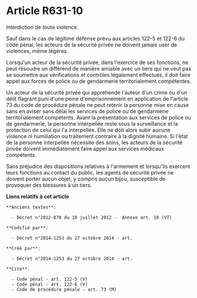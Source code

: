 # Article R631-10

Interdiction de toute violence.

Sauf dans le cas de légitime défense prévu aux articles 122-5 et 122-6 du code pénal, les acteurs de la sécurité privée ne
doivent jamais user de violences, même légères.

Lorsqu'un acteur de la sécurité privée, dans l'exercice de ses fonctions, ne peut résoudre un différend de manière amiable
avec un tiers qui ne veut pas se soumettre aux vérifications et contrôles légalement effectués, il doit faire appel aux
forces de police ou de gendarmerie territorialement compétentes.

Un acteur de la sécurité privée qui appréhende l'auteur d'un crime ou d'un délit flagrant puni d'une peine d'emprisonnement
en application de l'article 73 du code de procédure pénale ne peut retenir la personne mise en cause sans en aviser sans
délai les services de police ou de gendarmerie territorialement compétents. Avant la présentation aux services de police ou
de gendarmerie, la personne interpellée reste sous la surveillance et la protection de celui qui l'a interpellée. Elle ne
doit alors subir aucune violence ni humiliation ou traitement contraire à la dignité humaine. Si l'état de la personne
interpellée nécessite des soins, les acteurs de la sécurité privée doivent immédiatement faire appel aux services médicaux
compétents.

Sans préjudice des dispositions relatives à l'armement et lorsqu'ils exercent leurs fonctions au contact du public, les
agents de sécurité privée ne doivent porter aucun objet, y compris aucun bijou, susceptible de provoquer des blessures à un
tiers.

**Liens relatifs à cet article**

	**Anciens textes**:

	  - Décret n°2012-870 du 10 juillet 2012 -  Annexe art. 10 (VT)

	**Codifié par**:

	  - Décret n°2014-1253 du 27 octobre 2014 - art.

	**Créé par**:

	  - Décret n°2014-1253 du 27 octobre 2014 - art.

	**Cite**:

	  - Code pénal - art. 122-5 (V)
	  - Code pénal - art. 122-6 (V)
	  - Code de procédure pénale - art. 73 (M)

